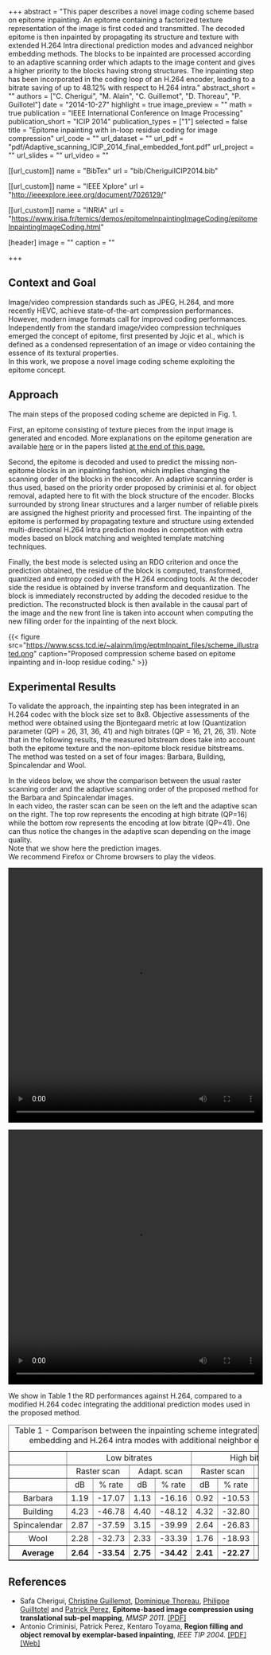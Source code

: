 +++
abstract = "This paper describes a novel image coding scheme based on epitome inpainting. An epitome containing a factorized texture representation of the image is first coded and transmitted. The decoded epitome is then inpainted by propagating its structure and texture with extended H.264 Intra directional prediction modes and advanced neighbor embedding methods. The blocks to be inpainted are processed according to an adaptive scanning order which adapts to the image content and gives a higher priority to the blocks having strong structures. The inpainting step has been incorporated in the coding loop of an H.264 encoder, leading to a bitrate saving of up to 48.12% with respect to H.264 intra."
abstract_short = ""
authors = ["C. Cherigui", "M. Alain", "C. Guillemot", "D. Thoreau", "P. Guillotel"]
date = "2014-10-27"
highlight = true
image_preview = ""
math = true
publication = "IEEE International Conference on Image Processing"
publication_short = "ICIP 2014"
publication_types = ["1"]
selected = false
title = "Epitome inpainting with in-loop residue coding for image compression"
url_code = ""
url_dataset = ""
url_pdf = "pdf/Adaptive_scanning_ICIP_2014_final_embedded_font.pdf"
url_project = ""
url_slides = ""
url_video = ""

[[url_custom]]
name = "BibTex"
url = "bib/CheriguiICIP2014.bib"

[[url_custom]]
name = "IEEE Xplore"
url = "http://ieeexplore.ieee.org/document/7026129/"

[[url_custom]]
name = "INRIA"
url = "https://www.irisa.fr/temics/demos/epitomeInpaintingImageCoding/epitomeInpaintingImageCoding.html"

[header]
image = ""
caption = ""

+++



## Context and Goal

Image/video compression standards such as JPEG, H.264, and more recently HEVC, achieve state-of-the-art compression performances. However, modern image formats call for improved coding performances. Independently from the standard image/video compression techniques emerged the concept of epitome, first presented by Jojic et al., which is defined as a condensed representation of an image or video containing the essence of its textural properties.  
In this work, we propose a novel image coding scheme exploiting the epitome concept.

## Approach

The main steps of the proposed coding scheme are depicted in Fig. 1.  

First, an epitome consisting of texture pieces from the input image is generated and encoded. More explanations on the epitome generation are available [here](https://www.scss.tcd.ie/~alainm/publication/clustering_based_methods_for_fast_epitome_generation/) or in the papers listed [at the end of this page.](#references)

Second, the epitome is decoded and used to predict the missing non-epitome blocks in an inpainting fashion, which implies changing the scanning order of the blocks in the encoder. An adaptive scanning order is thus used, based on the priority order proposed by criminisi et al. for object removal, adapted here to fit with the block structure of the encoder. Blocks surrounded by strong linear structures and a larger number of reliable pixels are assigned the highest priority and processed first. The inpainting of the epitome is performed by propagating texture and structure using extended multi-directional H.264 Intra prediction modes in competition with extra modes based on block matching and weighted template matching techniques.  

Finally, the best mode is selected using an RDO criterion and once the prediction obtained, the residue of the block is computed, transformed, quantized and entropy coded with the H.264 encoding tools. At the decoder side the residue is obtained by inverse transform and dequantization. The block is immediately reconstructed by adding the decoded residue to the prediction. The reconstructed block is then available in the causal part of the image and the new front line is taken into account when computing the new filling order for the inpainting of the next block.

{{< figure src="https://www.scss.tcd.ie/~alainm/img/eptmInpaint_files/scheme_illustrated.png" caption="Proposed compression scheme based on epitome inpainting and in-loop residue coding." >}}

## Experimental Results

To validate the approach, the inpainting step has been integrated in an H.264 codec with the block size set to 8x8. Objective assessments of the method were obtained using the Bjontegaard metric at low (Quantization parameter (QP) = 26, 31, 36, 41) and high bitrates (QP = 16, 21, 26, 31). Note that in the following results, the measured bitstream does take into account both the epitome texture and the non-epitome block residue bitstreams. The method was tested on a set of four images: Barbara, Building, Spincalendar and Wool.

In the videos below, we show the comparison between the usual raster scanning order and the adaptive scanning order of the proposed method for the Barbara and Spincalendar images.  
In each video, the raster scan can be seen on the left and the adaptive scan on the right. The top row represents the encoding at high bitrate (QP=16) while the bottom row represents the encoding at low bitrate (QP=41). One can thus notice the changes in the adaptive scan depending on the image quality.  
Note that we show here the prediction images.  
We recommend Firefox or Chrome browsers to play the videos.

<video width="512" height="512" controls=""><source src="https://www.scss.tcd.ie/~alainm/img/eptmInpaint_files/barbara_scan4_step4_1024x1024.webm" type="video/webm"> Your browser does not support the video tag.</video>

<td><video width="512" height="512" controls=""><source src="https://www.scss.tcd.ie/~alainm/img/eptmInpaint_files/spin_demo.webm" type="video/webm"> Your browser does not support the video tag.</video>

We show in Table 1 the RD performances against H.264, compared to a modified H.264 codec integrating the additional prediction modes used in the proposed method.

<table style="text-align: center; width: 100%;" border="1" cellpadding="2" cellspacing="2" align="center"><caption>Table 1 - Comparison between the inpainting scheme integrated with neighbor embedding and H.264 intra modes with additional neighbor embedding</caption>

<tbody>

<tr>
<td></td>
<td colspan="4">Low bitrates</td>

<td colspan="4">High bitrates</td>

</tr>

<tr>
<td></td>
<td colspan="2">Raster scan</td>

<td colspan="2">Adapt. scan</td>

<td colspan="2">Raster scan</td>

<td colspan="2">Adapt. scan</td>

</tr>

<tr>
<td></td>
<td>dB</td>

<td>% rate</td>

<td>dB</td>

<td>% rate</td>

<td>dB</td>

<td>% rate</td>

<td>dB</td>

<td>% rate</td>

</tr>

<tr>

<td>Barbara</td>

<td>1.19</td>

<td>-17.07</td>

<td>1.13</td>

<td>-16.16</td>

<td>0.92</td>

<td>-10.53</td>

<td>0.92</td>

<td>-10.58</td>

</tr>

<tr>

<td>Building</td>

<td>4.23</td>

<td>-46.78</td>

<td>4.40</td>

<td>-48.12</td>

<td>4.32</td>

<td>-32.80</td>

<td>4.48</td>

<td>-33.89</td>

</tr>

<tr>

<td>Spincalendar</td>

<td>2.87</td>

<td>-37.59</td>

<td>3.15</td>

<td>-39.99</td>

<td>2.64</td>

<td>-26.83</td>

<td>2.97</td>

<td>-29.92</td>

</tr>

<tr>

<td>Wool</td>

<td>2.28</td>

<td>-32.73</td>

<td>2.33</td>

<td>-33.39</td>

<td>1.76</td>

<td>-18.93</td>

<td>1.81</td>

<td>-19.39</td>

</tr>

<tr>

<th>Average</th>

<th>2.64</th>

<th>-33.54</th>

<th>2.75</th>

<th>-34.42</th>

<th>2.41</th>

<th>-22.27</th>

<th>2.54</th>

<th>-23.44</th>

</tr>

</tbody>

</table>

## References

*   Safa Cherigui, [Christine Guillemot](http://www.irisa.fr/temics/staff/guillemot/), [Dominique Thoreau](http://www.technicolor.com/en/dominique-thoreau), [Philippe Guilltotel](http://www.technicolor.com/en/philippe-guillotel) and [Patrick Perez](http://www.technicolor.com/en/patrick-perez), **Epitome-based image compression using translational sub-pel mapping**, _MMSP 2011._ [[PDF]](https://hal.inria.fr/hal-00994418/document)
*   Antonio Criminisi, Patrick Perez, Kentaro Toyama, **Region filling and object removal by exemplar-based inpainting**, _IEEE TIP 2004._ [[PDF]](https://www.microsoft.com/en-us/research/wp-content/uploads/2016/02/criminisi_tip2004.pdf) [[Web]](https://www.microsoft.com/en-us/research/publication/region-filling-and-object-removal-by-exemplar-based-inpainting/)

